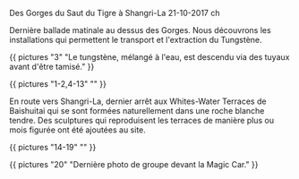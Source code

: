 Des Gorges du Saut du Tigre à Shangri-La
21-10-2017
ch

Dernière ballade matinale au dessus des Gorges. Nous découvrons les installations qui permettent le transport et l'extraction du Tungstène.

{{ pictures "3" "Le tungstène, mélangé à l'eau, est descendu via des tuyaux avant d'être tamisé." }}

{{ pictures "1-2,4-13" "" }}

En route vers Shangri-La, dernier arrêt aux Whites-Water Terraces de Baishuitai qui se sont formées naturellement dans une roche blanche tendre. Des sculptures qui reproduisent les terraces de manière plus ou mois figurée ont été ajoutées au site.

{{ pictures "14-19" "" }}

{{ pictures "20" "Dernière photo de groupe devant la Magic Car." }}
